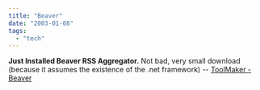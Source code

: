 ```yaml
---
title: "Beaver"
date: "2003-01-08"
tags: 
  - "tech"
---
```


**Just Installed Beaver RSS Aggregator.** Not bad, very small download (because it assumes the existence of the .net framework) -- [ToolMaker - Beaver](http://www31.brinkster.com/toolmaker/)
